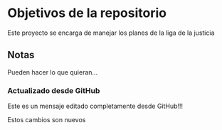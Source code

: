 # Objetivos de la repositorio
Este proyecto se encarga de manejar los planes de la liga de la justicia

## Notas
Pueden hacer lo que quieran...

### Actualizado desde GitHub
Este es un mensaje editado completamente desde GitHub!!!

Estos cambios son nuevos